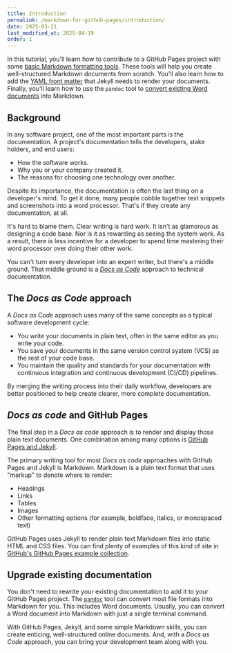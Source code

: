 ```yaml
---
title: Introduction
permalink: /markdown-for-github-pages/introduction/
date: 2025-03-21
last_modified_at: 2025-04-19
order: 1
---
```


In this tutorial, you'll learn how to contribute to a GitHub Pages project with some [basic Markdown formatting tools](/markdown-for-github-pages/basics/). These tools will help you create well-structured Markdown documents from scratch. You'll also learn how to add the [YAML front matter](/markdown-for-github-pages/frontmatter/) that Jekyll needs to render your documents. Finally, you'll learn how to use the `pandoc` tool to [convert existing Word documents](/markdown-for-github-pages/convert-from-word/) into Markdown.

## Background

In any software project, one of the most important parts is the documentation. A project's documentation tells the developers, stake holders, and end users:

* How the software works.
* Why you or your company created it.
* The reasons for choosing one technology over another.

Despite its importance, the documentation is often the last thing on a developer's mind. To get it done, many people cobble together text snippets and screenshots into a word processor. That's if they create any documentation, at all.

It's hard to blame them. Clear writing is hard work. It isn't as glamorous as designing a code base. Nor is it as rewarding as seeing the system work. As a result, there is less incentive for a developer to spend time mastering their word processor over doing their other work.

You can't turn every developer into an expert writer, but there's a middle ground. That middle ground is a [_Docs as Code_](https://www.writethedocs.org/guide/docs-as-code/) approach to technical documentation.

## The _Docs as Code_ approach

A _Docs as Code_ approach uses many of the same concepts as a typical software development cycle:

* You write your documents in plain text, often in the same editor as you write your code.
* You save your documents in the same version control system (VCS) as the rest of your code base.
* You maintain the quality and standards for your documentation with continuous integration and continuous development (CI/CD) pipelines.

By merging the writing process into their daily workflow, developers are better positioned to help create clearer, more complete documentation.

## _Docs as code_ and GitHub Pages

The final step in a _Docs as code_ approach is to render and display those plain text documents. One combination among many options is [GitHub Pages and Jekyll](https://docs.github.com/en/pages/setting-up-a-github-pages-site-with-jekyll/about-github-pages-and-jekyll).

The primary writing tool for most _Docs as code_ approaches with GitHub Pages and Jekyll is Markdown. Markdown is a plain text format that uses "markup" to denote where to render:

* Headings
* Links
* Tables
* Images
* Other formatting options (for example, boldface, italics, or monospaced text)

GitHub Pages uses Jekyll to render plain text Markdown files into static HTML and CSS files. You can find plenty of examples of this kind of site in [GitHub's GitHub Pages example collection](https://github.com/collections/github-pages-examples).

## Upgrade existing documentation

You don't need to rewrite your existing documentation to add it to your GitHub Pages project. The [`pandoc`](https://pandoc.org/) tool can convert most file formats into Markdown for you. This includes Word documents. Usually, you can convert a Word document into Markdown with just a single terminal command.

With GitHub Pages, Jekyll, and some simple Markdown skills, you can create enticing, well-structured online documents. And, with a _Docs as Code_ approach, you can bring your development team along with you.

